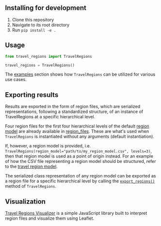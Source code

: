 ## Installing for development

1. Clone this repository
2. Navigate to its root directory
3. Run `pip install -e .`

## Usage

```python
from travel_regions import TravelRegions

travel_regions = TravelRegions()
```

The [examples](./examples) section shows how `TravelRegions` can be utilized for various use cases.

## Exporting results

Results are exported in the form of region files, which are serialized
representations, following a standardized structure, of an instance of
TravelRegions at a specific hierarchical level.

Four region files for the first four hierarchical levels of the default [region
model](/data/communities_-1__with_distance_multi-level_geonames_cities_7.csv) are already available
in [region_files](/data/region_files). These are what's used when
`TravelRegions` is instantiated without any arguments (default instantiation).

If, however, a region model is provided, i.e.
`TravelRegions(region_model="path/to/my_region_model.csv", levels=3)`, then that
region model is used as a point of origin instead. For an example of how the CSV
file representing a region model should be structured, refer to the [travel
region
model](/data/communities_-1__with_distance_multi-level_geonames_cities_7.csv).

The serialized class representation of any region model can be exported as a region file
for a specific hierarchical level by
calling the [`export_regions()`](travel_regions/travel_regions.py#L246-282) method of `TravelRegions`.

## Visualization

[Travel Regions Visualizer](https://github.com/osharaki/travel_regions_visualizer) is a simple JavaScript library built to interpret region files and visualize them using Leaflet.
